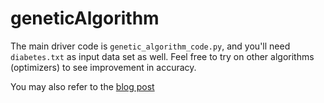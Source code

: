# geneticAlgorithm

The main driver code is `genetic_algorithm_code.py`, and you'll need `diabetes.txt` as input data set as well.
Feel free to try on other algorithms (optimizers) to see improvement in accuracy.

You may also refer to the [blog post](https://medium.com/swlh/genetic-algorithm-in-artificial-neural-network-5f5b9c9467d0)
